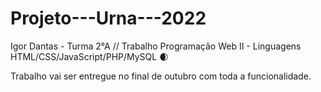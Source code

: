 # Projeto---Urna---2022
 Igor Dantas - Turma 2°A // Trabalho Programação Web II - Linguagens HTML/CSS/JavaScript/PHP/MySQL
 :waxing_crescent_moon:	
 
 Trabalho vai ser entregue no final de outubro com toda a funcionalidade.
